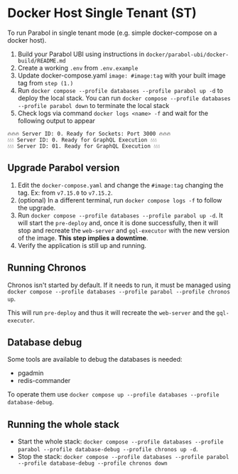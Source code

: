 # Docker Host Single Tenant (ST)

To run Parabol in single tenant mode (e.g. simple docker-compose on a docker host).

1. Build your Parabol UBI using instructions in `docker/parabol-ubi/docker-build/README.md`
2. Create a working `.env` from `.env.example`
3. Update docker-compose.yaml `image: #image:tag` with your built image tag from `step (1.)`
4. Run `docker compose --profile databases --profile parabol up -d` to deploy the local stack. You can run `docker compose --profile databases --profile parabol down` to terminate the local stack
5. Check logs via command `docker logs <name> -f` and wait for the following output to appear

```shell
🔥🔥🔥 Server ID: 0. Ready for Sockets: Port 3000 🔥🔥🔥
💧💧💧 Server ID: 0. Ready for GraphQL Execution 💧💧💧
💧💧💧 Server ID: 01. Ready for GraphQL Execution 💧💧💧
```

## Upgrade Parabol version

1. Edit the `docker-compose.yaml` and change the `#image:tag` changing the tag. Ex: from `v7.15.0` to `v7.15.2`.
2. (optional) In a different terminal, run `docker compose logs -f` to follow the upgrade.
3. Run `docker compose --profile databases --profile parabol up -d`. It will start the `pre-deploy` and, once it is done successfully, then it will stop and recreate the `web-server` and `gql-executor` with the new version of the image. **This step implies a downtime**.
4. Verify the application is still up and running.

## Running Chronos

Chronos isn't started by default. If it needs to run, it must be managed using `docker compose --profile databases --profile parabol --profile chronos up`.

This will run `pre-deploy` and thus it will recreate the `web-server` and the `gql-executor`.

## Database debug

Some tools are available to debug the databases is needed:

- pgadmin
- redis-commander

To operate them use `docker compose up --profile databases --profile database-debug`.

## Running the whole stack

- Start the whole stack: `docker compose --profile databases --profile parabol --profile database-debug --profile chronos up -d`.
- Stop the stack: `docker compose --profile databases --profile parabol --profile database-debug --profile chronos down`
